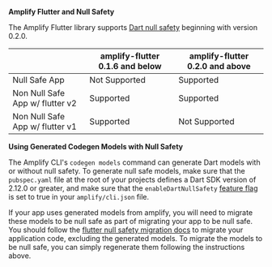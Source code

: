 **Amplify Flutter and Null Safety**


The Amplify Flutter library supports [Dart null safety](https://dart.dev/null-safety) beginning with version 0.2.0.  

|                                	                     | amplify-flutter 0.1.6 and below   	| amplify-flutter 0.2.0 and above  	|
|-------------------------------	|---------------------------------	|---------------------------------	|
| Null Safe App     	                         | Not Supported                             	| Supported                                    	|
| Non Null Safe App w/ flutter v2  | Supported                                    	| Supported                                    	|
| Non Null Safe App w/ flutter v1 	| Supported                                    	| Not Supported                                    	|



**Using Generated Codegen Models with Null Safety**


The Amplify CLI's `codegen models` command can generate Dart models with or without null safety. To generate null safe models, make sure that the `pubspec.yaml` file at the root of your projects defines a Dart SDK version of 2.12.0 or greater, and make sure that the `enableDartNullSafety` [feature flag](https://docs.amplify.aws/cli/reference/feature-flags) is set to true in your `amplify/cli.json` file.

 If your app uses generated models from amplify, you will need to migrate these models to be null safe as part of migrating your app to be null safe. You should follow the [flutter null safety migration docs](https://dart.dev/null-safety/migration-guide) to migrate your application code, excluding the generated models. To migrate the models to be null safe, you can simply regenerate them following the instructions above.